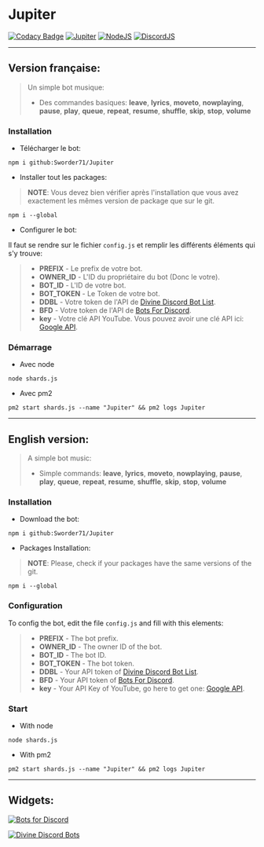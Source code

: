 # Jupiter
[![Codacy Badge](https://api.codacy.com/project/badge/Grade/83452b5eca7b42b28674fb2766c378c2)](https://www.codacy.com/app/Sworder71/Jupiter?utm_source=github.com&amp;utm_medium=referral&amp;utm_content=Sworder71/Jupiter&amp;utm_campaign=Badge_Grade)
[![Jupiter](https://img.shields.io/badge/Jupiter-1.5.0--dev-greenBright.svg)](https://github.com/Sworder71/Jupiter)
[![NodeJS](https://img.shields.io/badge/node.js-8.12.0-greenBright.svg)](https://nodejs.org/)
[![DiscordJS](https://img.shields.io/badge/discord.js-11.3.2-greenBright.svg)](https://discord.js.org/#/)

___________

## Version française:

> Un simple bot musique:
>- Des commandes basiques: **leave**, **lyrics**, **moveto**, **nowplaying**, **pause**, **play**, **queue**, **repeat**, **resume**, **shuffle**, **skip**, **stop**, **volume**

### Installation
 - Télécharger le bot:

```
npm i github:Sworder71/Jupiter
```

 - Installer tout les packages:
 
 > **NOTE**: Vous devez bien vérifier après l'installation que vous avez exactement les mêmes version de package que sur le git.
```
npm i --global
```

- Configurer le bot:

Il faut se rendre sur le fichier `config.js` et remplir les différents éléments qui s'y trouve:
>- **PREFIX** - Le prefix de votre bot.
>- **OWNER_ID** - L'ID du propriétaire du bot (Donc le votre).
>- **BOT_ID** - L'ID de votre bot.
>- **BOT_TOKEN** - Le Token de votre bot.
>- **DDBL** - Votre token de l'API de [Divine Discord Bot List](https://divinediscordbots.com).
>- **BFD** - Votre token de l'API de [Bots For Discord](https://botsfordiscord.com).
>- **key** - Votre clé API YouTube. Vous pouvez avoir une clé API ici: [Google API](https://console.cloud.google.com/apis/dashboard).

### Démarrage
- Avec node

```
node shards.js
```

- Avec pm2

```
pm2 start shards.js --name "Jupiter" && pm2 logs Jupiter
```
___________

## English version:

> A simple bot music:
>- Simple commands: **leave**, **lyrics**, **moveto**, **nowplaying**, **pause**, **play**, **queue**, **repeat**, **resume**, **shuffle**, **skip**, **stop**, **volume**

### Installation

 - Download the bot:

```
npm i github:Sworder71/Jupiter
```

 - Packages Installation:
 
> **NOTE**: Please, check if your packages have the same versions of the git.

```
npm i --global
```

### Configuration

To config the bot, edit the file `config.js` and fill with this elements:

>- **PREFIX** - The bot prefix.
>- **OWNER_ID** - The owner ID of the bot.
>- **BOT_ID** - The bot ID.
>- **BOT_TOKEN** - The bot token.
>- **DDBL** - Your API token of [Divine Discord Bot List](https://divinediscordbots.com).
>- **BFD** - Your API token of [Bots For Discord](https://botsfordiscord.com).
>- **key** - Your API Key of YouTube, go here to get one: [Google API](https://console.cloud.google.com/apis/dashboard).

### Start
- With node

```
node shards.js
```

- With pm2

```
pm2 start shards.js --name "Jupiter" && pm2 logs Jupiter
```
___________

## Widgets:

[![Bots for Discord](https://botsfordiscord.com/api/bot/531502637888045057/widget)](https://botsfordiscord.com/bots/531502637888045057)

[![Divine Discord Bots](https://divinediscordbots.com/api/widget/531502637888045057.svg)](https://divinediscordbots.com/bots/531502637888045057)
